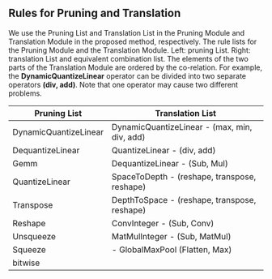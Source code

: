 ## Rules for Pruning and Translation

We use the Pruning List and Translation List in the Pruning Module and Translation Module in the proposed method, respectively. 
The rule lists for the Pruning Module and the Translation Module. 
Left: pruning List. Right: translation List and equivalent combination list. 
The elements of the two parts of the Translation Module are ordered by the co-relation. 
For example, the **DynamicQuantizeLinear** operator can be divided into two separate operators **(div, add)**. 
Note that one operator may cause two different problems.

| Pruning List | Translation List |
| -------- | ------- |
| DynamicQuantizeLinear | DynamicQuantizeLinear - (max, min, div, add) |
| DequantizeLinear | QuantizeLinear - (div, add) |
| Gemm | DequantizeLinear - (Sub, Mul) |
| QuantizeLinear | SpaceToDepth - (reshape, transpose, reshape) |
| Transpose | DepthToSpace - (reshape, transpose, reshape) |
| Reshape | ConvInteger - (Sub, Conv) |
| Unsqueeze | MatMulInteger - (Sub, MatMul) |
| Squeeze | - GlobalMaxPool (Flatten, Max) |
| bitwise |  |
